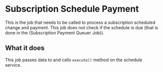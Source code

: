 # Subscription Schedule Payment <Badge text="new in v6.0" type="tip"/>
This is the job that needs to be called to process a subscription scheduled change and payment. This job does not check 
if the schedule is due (that is done in the (Subscription Payment Queuer Job)).

## What it does
This job passes data to and calls `execute()` method on the schedule service.
